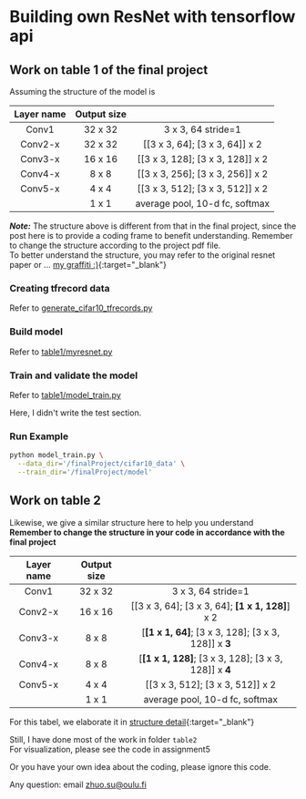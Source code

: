 # Building own ResNet with tensorflow api 
## Work on table 1 of the final project
Assuming the structure of the model is<br> 

|Layer name|Output size| |
|:--------:|:---------:|:--------:|
|Conv1| 32 x 32 | 3 x 3, 64 stride=1 |
|Conv2-x| 32 x 32 | [[3 x 3, 64]; [3 x 3, 64]] x 2 |
|Conv3-x| 16 x 16 | [[3 x 3, 128]; [3 x 3, 128]] x 2 |
|Conv4-x| 8 x 8 | [[3 x 3, 256]; [3 x 3, 256]] x 2 |
|Conv5-x| 4 x 4 | [[3 x 3, 512]; [3 x 3, 512]] x 2 |
| | 1 x 1 | average pool, 10-d fc, softmax |

***Note:*** The structure above is different from that in the final project, since the post here is to provide a coding frame to benefit understanding. Remember to change the structure according to the project pdf file.<br> 
To better understand the structure, you may refer to the original resnet paper or ... [my graffiti :)](images/table1.jpg){:target="_blank"} <br>

### Creating tfrecord data 
Refer to [generate_cifar10_tfrecords.py](utils/generate_cifar10_tfrecords.py)

### Build model 
Refer to [table1/myresnet.py](table1/myresnet.py)

### Train and validate the model 
Refer to [table1/model_train.py](table1/model_train.py)<br> 

Here, I didn't write the test section.

### Run Example 
```bash 
python model_train.py \
  --data_dir='/finalProject/cifar10_data' \
  --train_dir='/finalProject/model'
```

## Work on table 2 
Likewise, we give a similar structure here to help you understand <br> 
**Remember to change the structure in your code in accordance with the final project**

|Layer name|Output size| |
|:--------:|:---------:|:--------:|
|Conv1| 32 x 32 | 3 x 3, 64 stride=1 |
|Conv2-x| 16 x 16 | [[3 x 3, 64]; [3 x 3, 64]; **[1 x 1, 128]**] x 2 |
|Conv3-x| 8 x 8 | [**[1 x 1, 64]**; [3 x 3, 128]; [3 x 3, 128]] x **3** |
|Conv4-x| 8 x 8 | [**[1 x 1, 128]**; [3 x 3, 128]; [3 x 3, 128]] x **4** |
|Conv5-x| 4 x 4 | [[3 x 3, 512]; [3 x 3, 512]] x 2 |
| | 1 x 1 | average pool, 10-d fc, softmax |

For this tabel, we elaborate it in [structure detail](images/table2.jpg){:target="_blank"} <br> 

Still, I have done most of the work in folder `table2`<br> 
For visualization, please see the code in assignment5

Or you have your own idea about the coding, please ignore this code. <br> 

Any question: email zhuo.su@oulu.fi
